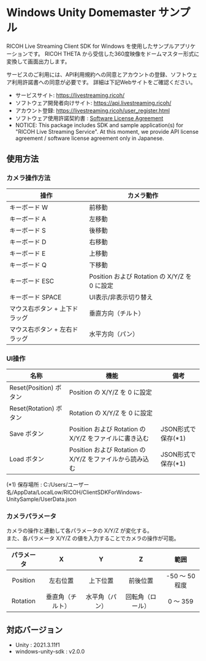 # Windows Unity Domemaster サンプル

RICOH Live Streaming Client SDK for Windows を使用したサンプルアプリケーションです。
RICOH THETA から受信した360度映像をドームマスター形式に変換して画面出力します。

サービスのご利用には、API利用規約への同意とアカウントの登録、ソフトウェア利用許諾書への同意が必要です。
詳細は下記Webサイトをご確認ください。

* サービスサイト: https://livestreaming.ricoh/
* ソフトウェア開発者向けサイト: https://api.livestreaming.ricoh/
* アカウント登録: https://livestreaming.ricoh/user_register.html
* ソフトウェア使用許諾契約書 : [Software License Agreement](../../SoftwareLicenseAgreement.txt)
* NOTICE: This package includes SDK and sample application(s) for "RICOH Live Streaming Service".
At this moment, we provide API license agreement / software license agreement only in Japanese.

## 使用方法

### カメラ操作方法

| 操作                          | カメラ動作                                    |
| ----------------------------- | --------------------------------------------- |
| キーボード W                  | 前移動                                        |
| キーボード A                  | 左移動                                        |
| キーボード S                  | 後移動                                        |
| キーボード D                  | 右移動                                        |
| キーボード E                  | 上移動                                        |
| キーボード Q                  | 下移動                                        |
| キーボード ESC                | Position および Rotation の X/Y/Z を 0 に設定 |
| キーボード SPACE              | UI表示/非表示切り替え                         |
| マウス右ボタン + 上下ドラッグ | 垂直方向（チルト）                            |
| マウス右ボタン + 左右ドラッグ | 水平方向（パン）                              |

### UI操作
| 名称                   | 機能                                                     | 備考               |
| ---------------------- | -------------------------------------------------------- | ------------------ |
| Reset(Position) ボタン | Position の X/Y/Z を 0 に設定                            |                    |
| Reset(Rotation) ボタン | Rotation の X/Y/Z を 0 に設定                            |                    |
| Save ボタン            | Position および Rotation の X/Y/Z をファイルに書き込む   | JSON形式で保存(*1) |
| Load ボタン            | Position および Rotation の X/Y/Z をファイルから読み込む | JSON形式で保存(*1) |

(*1) 保存場所 : C:/Users/ユーザー名/AppData/LocalLow/RICOH/ClientSDKForWindows-UnitySample/UserData.json

### カメラパラメータ
カメラの操作と連動して各パラメータの X/Y/Z が変化する。  
また、各パラメータ X/Y/Z の値を入力することでカメラの操作が可能。

| パラメータ |        X         |       Y        |        Z         |      範囲      |
| :--------: | :--------------: | :------------: | :--------------: | :------------: |
|  Position  |     左右位置     |    上下位置    |     前後位置     | -50 ～ 50 程度 |
|  Rotation  | 垂直角（チルト） | 水平角（パン） | 回転角（ロール） |    0 ～ 359    |

## 対応バージョン
* Unity : 2021.3.11f1
* windows-unity-sdk : v2.0.0